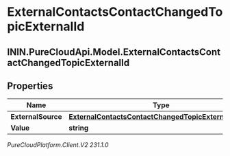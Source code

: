# ExternalContactsContactChangedTopicExternalId

## ININ.PureCloudApi.Model.ExternalContactsContactChangedTopicExternalId

## Properties

|Name | Type | Description | Notes|
|------------ | ------------- | ------------- | -------------|
| **ExternalSource** | [**ExternalContactsContactChangedTopicExternalSource**](ExternalContactsContactChangedTopicExternalSource) |  | [optional] |
| **Value** | **string** |  | [optional] |



_PureCloudPlatform.Client.V2 231.1.0_
